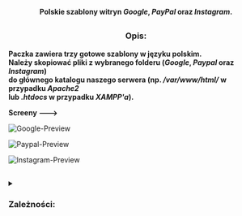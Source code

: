 <!-- Fiszable -->

<p align="center"><b>Polskie szablony witryn <i>Google</i>, <i>PayPal</i> oraz <i>Instagram</i>.</b></p>

##

<h3><p align="center">Opis:</p></h3>

<b>Paczka zawiera trzy gotowe szablony w języku polskim.<br>
Należy skopiować pliki z wybranego folderu (<i>Google</i>, <i>Paypal</i> oraz <i>Instagram</i>)<br>
do głównego katalogu naszego serwera (np. <i>/var/www/html/</i> w przypadku <i>Apache2</i><br>
lub <i>.htdocs</i> w przypadku <i>XAMPP'a</i>).</b>

<b>Screeny ---></b>

![Google-Preview](https://user-images.githubusercontent.com/123673170/233241164-9552b173-8991-408f-a71f-808718c245b7.png)

![Paypal-Preview](https://user-images.githubusercontent.com/123673170/233241213-9e4b5d3a-8f98-4b14-96f2-3766658756a9.png)

![Instagram-Preview](https://user-images.githubusercontent.com/123673170/233241257-241b0ce2-e73d-432b-aaf0-87e069dea1ad.png)

##

<details>
  <summary><h3>Zależności:</h3></summary>

<b>Fiszable</b> wymaga następujących skryptów w przypadku systemów typu <i>Linux</i>:<br>

- `php7.4`
- `libapache2-mod-php7.4`

<br>

W systemach <i>Windows</i> wymagany jest zainstalowany pakiet:<br>
- `XAMPP`
- `Wamp`

<center>Inspired by Creativity.<br>
  Created by <b>Remo Faller</b>.<br>
  <a href="https://sztuczka-magiczka.pl">Remo Faller / Sztuczka-Magiczka</a><br>
  <b>2023</b></center>
